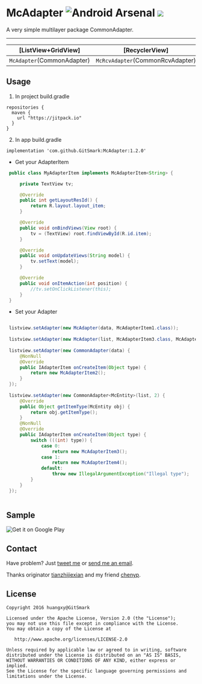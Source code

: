 # McAdapter ![Android Arsenal](https://img.shields.io/badge/Android%20%20%20%20%20Arsenal-%20McAdapter%20-brightgreen.svg?style=flat) [![](https://img.shields.io/badge/JitPack-1.2.0-blue.svg)](https://jitpack.io/#GitSmark/McAdapter)
A very simple multilayer package CommonAdapter. 

------
|      [ListView+GridView]       |          [RecyclerView]          |           [ViewPager]          |
| :----------------------------: | :------------------------------: |  :---------------------------: |
|   `McAdapter`(CommonAdapter)   | `McRcvAdapter`(CommonRcvAdapter) |        CommonPagerAdapter      |

Usage
-----
  1. In project build.gradle
  ```
  repositories {
    maven {
      url "https://jitpack.io"
    }
  }
  ```
  2. In app build.gradle
  ```
  implementation 'com.github.GitSmark:McAdapter:1.2.0'
  ```
* Get your AdapterItem
 ```java
  public class MyAdapterItem implements McAdapterItem<String> {

      private TextView tv;

      @Override
      public int getLayoutResId() {
          return R.layout.layout_item;
      }

      @Override
      public void onBindViews(View root) {
          tv = (TextView) root.findViewById(R.id.item);
      }

      @Override
      public void onUpdateViews(String model) {
          tv.setText(model);
      }

      @Override
      public void onItemAction(int position) {
          //tv.setOnClickListener(this);
      }
  }
 ```
* Set your Adapter
 ```java
 
  listview.setAdapter(new McAdapter(data, McAdapterItem1.class));   
  
  listview.setAdapter(new McAdapter(list, McAdapterItem3.class, McAdapterItem4.class));
  
  listview.setAdapter(new CommonAdapter(data) {
      @NonNull
      @Override
      public IAdapterItem onCreateItem(Object type) {
          return new McAdapterItem2();
      }
  });
  
  listview.setAdapter(new CommonAdapter<McEntity>(list, 2) {
      @Override
      public Object getItemType(McEntity obj) {
          return obj.getItemType();
      }
      @NonNull
      @Override
      public IAdapterItem onCreateItem(Object type) {
          switch (((int) type)) {
              case 0:
                  return new McAdapterItem3();
              case 1:
                  return new McAdapterItem4();
              default:
                  throw new IllegalArgumentException("Illegal type");
          }
      }
  });
  
  ```

Sample
------
![Get it on Google Play](http://www.android.com/images/brand/get_it_on_play_logo_small.png)

Contact
--------
  Have problem? Just [tweet me](https://twitter.com/huangxy) or [send me an email](mailto:huangxy8023@foxmail.com).
  
  Thanks originator [tianzhijiexian](https://github.com/tianzhijiexian/CommonAdapter) and my friend [chenyp](https://github.com/chenyp1994).

License
----------

    Copyright 2016 huangxy@GitSmark

    Licensed under the Apache License, Version 2.0 (the "License");
    you may not use this file except in compliance with the License.
    You may obtain a copy of the License at

       http://www.apache.org/licenses/LICENSE-2.0

    Unless required by applicable law or agreed to in writing, software
    distributed under the License is distributed on an "AS IS" BASIS,
    WITHOUT WARRANTIES OR CONDITIONS OF ANY KIND, either express or implied.
    See the License for the specific language governing permissions and
    limitations under the License.


